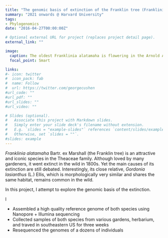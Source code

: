 ```yaml
---
title: "The genomic basis of extinction of the Franklin tree (Franklinia alatamaha Bartr. ex Marshall)"
summary: "2021 onwards @ Harvard University"
tags:
- Phylogenomics
date: "2016-04-27T00:00:00Z"

# Optional external URL for project (replaces project detail page).
external_link: ""

image:
  caption: The oldest Franklinia alatamaha is flowering in the Arnold Arboretum. Photo by Yujing Yan, 2021
  focal_point: Smart

links:
#- icon: twitter
#  icon_pack: fab
#  name: Follow
#  url: https://twitter.com/georgecushen
#url_code: ""
#url_pdf: ""
#url_slides: ""
#url_video: ""

# Slides (optional).
#   Associate this project with Markdown slides.
#   Simply enter your slide deck's filename without extension.
#   E.g. `slides = "example-slides"` references `content/slides/example-slides.md`.
#   Otherwise, set `slides = ""`.
#slides: example
---
```

*Franklinia alatamaha* Bartr. ex Marshall (the Franklin tree) is an attractive and iconic species in the Theaceae family. Although loved by many gardeners, it went extinct in the wild in 1800s. Yet the main causes of its extinction are still debated. Interestingly, its close relative, *Gordonia lasianthus* (L.) Ellis,
which is morphologically very similar and shares the same habitat, remains common in the wild.

In this project, I attempt to explore the genomic basis of the extinction.

I 
- Assembled a high quality reference genome of both species using Nanopore + Illumina sequencing
- Collected samples of both species from various gardens, herbarium, and traved in southeastern US for three weeks
- Resequenced the genomes of a dozens of individuals 

